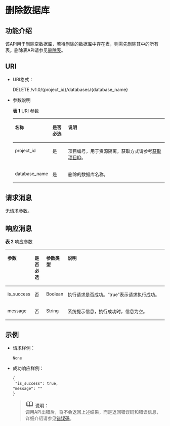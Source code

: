 # 删除数据库<a name="dli_02_0030"></a>

## 功能介绍<a name="sa13cbeda85f34f68b7ffe23a6b3694be"></a>

该API用于删除空数据库，若待删除的数据库中存在表，则需先删除其中的所有表。删除表API请参见[删除表](删除表.md)。

## URI<a name="s76ec26453c494522bc61577d298e6169"></a>

-   URI格式：

    DELETE /v1.0/\{project\_id\}/databases/\{database\_name\}

-   参数说明

    **表 1**  URI 参数

    <a name="zh-cn_topic_0069077900_table24925408"></a>
    <table><thead align="left"><tr id="zh-cn_topic_0069077900_row34480443"><th class="cellrowborder" valign="top" width="15%" id="mcps1.2.4.1.1"><p id="zh-cn_topic_0069077900_p221123931219"><a name="zh-cn_topic_0069077900_p221123931219"></a><a name="zh-cn_topic_0069077900_p221123931219"></a>名称</p>
    </th>
    <th class="cellrowborder" valign="top" width="11%" id="mcps1.2.4.1.2"><p id="zh-cn_topic_0069077900_p142163951217"><a name="zh-cn_topic_0069077900_p142163951217"></a><a name="zh-cn_topic_0069077900_p142163951217"></a>是否必选</p>
    </th>
    <th class="cellrowborder" valign="top" width="74%" id="mcps1.2.4.1.3"><p id="zh-cn_topic_0069077900_p192163921212"><a name="zh-cn_topic_0069077900_p192163921212"></a><a name="zh-cn_topic_0069077900_p192163921212"></a>说明</p>
    </th>
    </tr>
    </thead>
    <tbody><tr id="row1352843534111"><td class="cellrowborder" valign="top" width="15%" headers="mcps1.2.4.1.1 "><p id="zh-cn_topic_0069077803_p43412436"><a name="zh-cn_topic_0069077803_p43412436"></a><a name="zh-cn_topic_0069077803_p43412436"></a>project_id</p>
    </td>
    <td class="cellrowborder" valign="top" width="11%" headers="mcps1.2.4.1.2 "><p id="zh-cn_topic_0069077803_p26746391"><a name="zh-cn_topic_0069077803_p26746391"></a><a name="zh-cn_topic_0069077803_p26746391"></a>是</p>
    </td>
    <td class="cellrowborder" valign="top" width="74%" headers="mcps1.2.4.1.3 "><p id="p1310472724012"><a name="p1310472724012"></a><a name="p1310472724012"></a>项目编号，用于资源隔离。获取方式请参考<a href="获取项目ID.md">获取项目ID</a>。</p>
    </td>
    </tr>
    <tr id="zh-cn_topic_0069077900_row49602485"><td class="cellrowborder" valign="top" width="15%" headers="mcps1.2.4.1.1 "><p id="zh-cn_topic_0069077900_p58378347"><a name="zh-cn_topic_0069077900_p58378347"></a><a name="zh-cn_topic_0069077900_p58378347"></a>database_name</p>
    </td>
    <td class="cellrowborder" valign="top" width="11%" headers="mcps1.2.4.1.2 "><p id="zh-cn_topic_0069077900_p31025637"><a name="zh-cn_topic_0069077900_p31025637"></a><a name="zh-cn_topic_0069077900_p31025637"></a>是</p>
    </td>
    <td class="cellrowborder" valign="top" width="74%" headers="mcps1.2.4.1.3 "><p id="zh-cn_topic_0069077900_p30048651"><a name="zh-cn_topic_0069077900_p30048651"></a><a name="zh-cn_topic_0069077900_p30048651"></a>删除的数据库名称。</p>
    </td>
    </tr>
    </tbody>
    </table>


## 请求消息<a name="sdb9dc26132c54fde925945feb903a134"></a>

无请求参数。

## 响应消息<a name="s8a3d8c86acbf4e98a6b73ac38f63a869"></a>

**表 2**  响应参数

<a name="zh-cn_topic_0069077900_table45599904"></a>
<table><thead align="left"><tr id="zh-cn_topic_0069077900_row22984642"><th class="cellrowborder" valign="top" width="13.87%" id="mcps1.2.5.1.1"><p id="ae4b31da1248240e787354f0c26c8dde6"><a name="ae4b31da1248240e787354f0c26c8dde6"></a><a name="ae4b31da1248240e787354f0c26c8dde6"></a>参数</p>
</th>
<th class="cellrowborder" valign="top" width="7.5200000000000005%" id="mcps1.2.5.1.2"><p id="p46381133181414"><a name="p46381133181414"></a><a name="p46381133181414"></a>是否必选</p>
</th>
<th class="cellrowborder" valign="top" width="10.17%" id="mcps1.2.5.1.3"><p id="af8d1f142427a4b30bafd4ac82aa329e4"><a name="af8d1f142427a4b30bafd4ac82aa329e4"></a><a name="af8d1f142427a4b30bafd4ac82aa329e4"></a>参数类型</p>
</th>
<th class="cellrowborder" valign="top" width="68.44%" id="mcps1.2.5.1.4"><p id="abc63f19d94ec436a91e8ff4edb81b19b"><a name="abc63f19d94ec436a91e8ff4edb81b19b"></a><a name="abc63f19d94ec436a91e8ff4edb81b19b"></a>说明</p>
</th>
</tr>
</thead>
<tbody><tr id="zh-cn_topic_0069077900_row42491497"><td class="cellrowborder" valign="top" width="13.87%" headers="mcps1.2.5.1.1 "><p id="zh-cn_topic_0069077900_p19259243"><a name="zh-cn_topic_0069077900_p19259243"></a><a name="zh-cn_topic_0069077900_p19259243"></a>is_success</p>
</td>
<td class="cellrowborder" valign="top" width="7.5200000000000005%" headers="mcps1.2.5.1.2 "><p id="p963916339140"><a name="p963916339140"></a><a name="p963916339140"></a>否</p>
</td>
<td class="cellrowborder" valign="top" width="10.17%" headers="mcps1.2.5.1.3 "><p id="zh-cn_topic_0069077900_p61016413"><a name="zh-cn_topic_0069077900_p61016413"></a><a name="zh-cn_topic_0069077900_p61016413"></a>Boolean</p>
</td>
<td class="cellrowborder" valign="top" width="68.44%" headers="mcps1.2.5.1.4 "><p id="p951191911144"><a name="p951191911144"></a><a name="p951191911144"></a>执行请求是否成功。<span class="parmvalue" id="parmvalue54087171691"><a name="parmvalue54087171691"></a><a name="parmvalue54087171691"></a>“true”</span>表示请求执行成功。</p>
</td>
</tr>
<tr id="zh-cn_topic_0069077900_row54897543"><td class="cellrowborder" valign="top" width="13.87%" headers="mcps1.2.5.1.1 "><p id="zh-cn_topic_0069077900_p17515980"><a name="zh-cn_topic_0069077900_p17515980"></a><a name="zh-cn_topic_0069077900_p17515980"></a>message</p>
</td>
<td class="cellrowborder" valign="top" width="7.5200000000000005%" headers="mcps1.2.5.1.2 "><p id="p96391533121414"><a name="p96391533121414"></a><a name="p96391533121414"></a>否</p>
</td>
<td class="cellrowborder" valign="top" width="10.17%" headers="mcps1.2.5.1.3 "><p id="zh-cn_topic_0069077900_p31974032"><a name="zh-cn_topic_0069077900_p31974032"></a><a name="zh-cn_topic_0069077900_p31974032"></a>String</p>
</td>
<td class="cellrowborder" valign="top" width="68.44%" headers="mcps1.2.5.1.4 "><p id="p195111195148"><a name="p195111195148"></a><a name="p195111195148"></a>系统提示信息，执行成功时，信息为空。</p>
</td>
</tr>
</tbody>
</table>

## 示例<a name="section3787792151930"></a>

-   请求样例：

    ```
    None
    ```

-   成功响应样例：

    ```
    {
     "is_success": true,
    "message": ""
    }
    ```

    >![](public_sys-resources/icon-note.gif) **说明：**   
    >调用API出错后，将不会返回上述结果，而是返回错误码和错误信息，详细介绍请参见[错误码](错误码.md)。  


